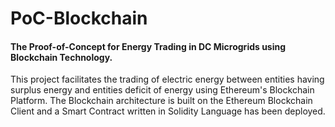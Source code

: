 
# PoC-Blockchain

#### The Proof-of-Concept for Energy Trading in DC Microgrids using Blockchain Technology.

This project facilitates the trading of electric energy between entities having surplus energy and entities deficit of energy using Ethereum's Blockchain Platform. The Blockchain architecture is built on the Ethereum Blockchain Client and a Smart Contract written in Solidity Language has been deployed.
